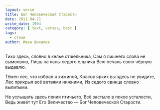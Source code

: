 ```yaml
---
layout: verse
title: Бог Человеческой Старости
date: 2011-04-21
write_date: 1994
category: [ text, verses, best ]
tags:
  - стихи
author: Иван Шихалев
---
```

Тихо здесь, словно в келье отшельника,
Сам я лишнего слова не вымолвлю,
Лишь на лапы седого ельника
Всю печаль свою чёрную выдавлю.

Тёмен лес, что избрал я хижиной,
Красок ярких вы здесь не увидите,
Лес прикрыл всё ветвями нижними,
Из седого свинца словно вылитыми.

Не услышать здесь пения птичьего,
Всё застыло в покое усталости,
Ведь живёт тут Его Величество —
Бог Человеческой Старости.
